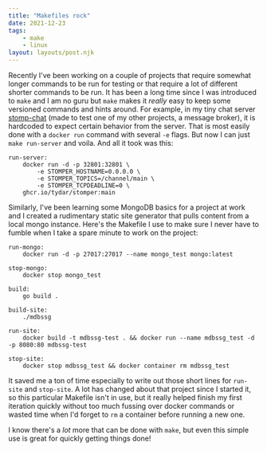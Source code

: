 ```yaml
---
title: "Makefiles rock"
date: 2021-12-23
tags:
    - make
    - linux
layout: layouts/post.njk
---
```

Recently I've been working on a couple of projects that require somewhat longer commands to be run for testing or that
require a lot of different shorter commands to be run. It has been a long time since I was introduced to `make` and I am no guru
but `make` makes it *really* easy to keep some versioned commands and hints around. For example, in my tiny chat server [stomp-chat](https://github.com/tydar/stomp-chat) (made to test one of my other projects, a message broker), it is hardcoded to expect
certain behavior from the server. That is most easily done with a `docker run` command with several `-e` flags. But now
I can just `make run-server` and voila. And all it took was this:

```make
run-server:
	docker run -d -p 32801:32801 \
		-e STOMPER_HOSTNAME=0.0.0.0 \
		-e STOMPER_TOPICS=/channel/main \
		-e STOMPER_TCPDEADLINE=0 \
	ghcr.io/tydar/stomper:main
```

Similarly, I've been learning some MongoDB basics for a project at work and I created a rudimentary static site generator that
pulls content from a local mongo instance. Here's the Makefile I use to make sure I never have to fumble when I take a spare
minute to work on the project:

```make
run-mongo:
	docker run -d -p 27017:27017 --name mongo_test mongo:latest

stop-mongo:
	docker stop mongo_test

build:
	go build .

build-site: 
	./mdbssg

run-site:
	docker build -t mdbssg-test . && docker run --name mdbssg_test -d -p 8080:80 mdbssg-test

stop-site:
	docker stop mdbssg_test && docker container rm mdbssg_test
```

It saved me a ton of time especially to write out those short lines for `run-site` and `stop-site`. A lot has changed
about that project since I started it, so this particular Makefile isn't in use, but it really helped finish my first
iteration quickly without too much fussing over docker commands or wasted time when I'd forget to `rm` a container before
running a new one.

I know there's a *lot* more that can be done with `make`, but even this simple use is great for quickly getting things done!
